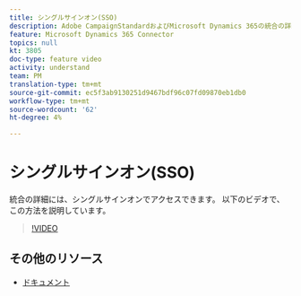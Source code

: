 ```yaml
---
title: シングルサインオン(SSO)
description: Adobe CampaignStandardおよびMicrosoft Dynamics 365の統合の詳細には、シングルサインオンでアクセスできます。 このビデオでは、この方法を説明します。
feature: Microsoft Dynamics 365 Connector
topics: null
kt: 3805
doc-type: feature video
activity: understand
team: PM
translation-type: tm+mt
source-git-commit: ec5f3ab9130251d9467bdf96c07fd09870eb1db0
workflow-type: tm+mt
source-wordcount: '62'
ht-degree: 4%

---
```



# シングルサインオン(SSO)

統合の詳細には、シングルサインオンでアクセスできます。 以下のビデオで、この方法を説明しています。

>[!VIDEO](https://video.tv.adobe.com/v/29254?quality=12)

## その他のリソース

* [ドキュメント](https://docs.adobe.com/content/help/en/campaign-standard/using/integrating-with-adobe-cloud/campaign-and-microsoft-dynamics-365/working-with-campaign-standard-and-ms-dynamics/working-with-campaign-standard-and-microsoft-dynamics-365.html)

